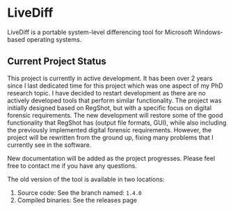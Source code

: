 # LiveDiff

LiveDiff is a portable system-level differencing tool for Microsoft Windows-based operating systems.

## Current Project Status

This project is currently in active development. It has been over 2 years since I last dedicated time for this project which was one aspect of my PhD research topic. I have decided to restart development as there are no actively developed tools that perform similar functionality. The project was initially designed based on RegShot, but with a specific focus on digital forensic requirements. The new development will restore some of the good functionality that RegShot has (output file formats, GUI), while also including the previously implemented digital forensic requirements. However, the project will be rewritten from the ground up, fixing many problems that I currently see in the software.

New documentation will be added as the project progresses. Please feel free to contact me if you have any questions.

The old version of the tool is available in two locations:

1) Source code: See the branch named: `1.4.0`
1) Compiled binaries: See the releases page
